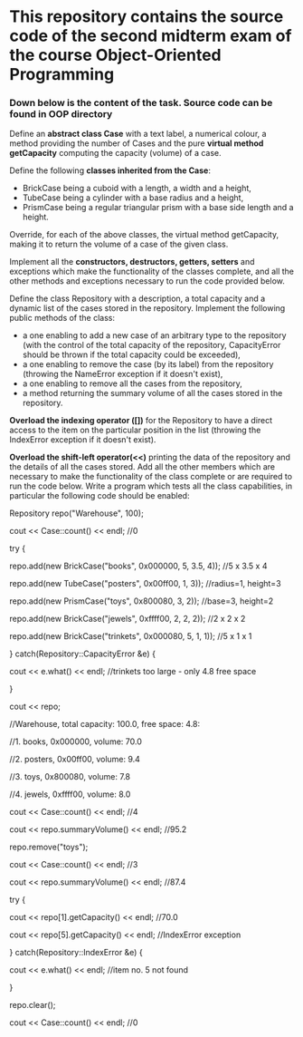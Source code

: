 # This repository contains the source code of the second midterm exam of the course Object-Oriented Programming

### Down below is the content of the task. Source code can be found in OOP directory

Define an **abstract class Case** with a text label, a numerical colour, a method providing the number of Cases and
the pure **virtual method getCapacity** computing the capacity (volume) of a case.

Define the following **classes inherited from the Case**:
- BrickCase being a cuboid with a length, a width and a height,
- TubeCase being a cylinder with a base radius and a height,
- PrismCase being a regular triangular prism with a base side length and a height.


Override, for each of the above classes, the virtual method getCapacity, making it to return the volume of a case of
the given class.

Implement all the **constructors, destructors, getters, setters** and exceptions which make the
functionality of the classes complete, and all the other methods and exceptions necessary to run the code provided
below.

Define the class Repository with a description, a total capacity and a dynamic list of the cases stored in the
repository. Implement the following public methods of the class:

- a one enabling to add a new case of an arbitrary type to the repository (with the control of the total
capacity of the repository, CapacityError should be thrown if the total capacity could be exceeded),
- a one enabling to remove the case (by its label) from the repository (throwing the NameError exception if
it doesn't exist),
- a one enabling to remove all the cases from the repository,
- a method returning the summary volume of all the cases stored in the repository.

**Overload the indexing operator ([])** for the Repository to have a direct access to the item on the particular
position in the list (throwing the IndexError exception if it doesn't exist). 

**Overload the shift-left operator(<<)** printing the data of the repository and the details of all the cases stored. Add all the other members
which are necessary to make the functionality of the class complete or are required to run the code below.
Write a program which tests all the class capabilities, in particular the following code should be enabled:

Repository repo("Warehouse", 100);

cout << Case::count() << endl; //0

try {

repo.add(new BrickCase("books", 0x000000, 5, 3.5, 4)); //5 x 3.5 x 4

repo.add(new TubeCase("posters", 0x00ff00, 1, 3)); //radius=1, height=3

repo.add(new PrismCase("toys", 0x800080, 3, 2)); //base=3, height=2

repo.add(new BrickCase("jewels", 0xffff00, 2, 2, 2)); //2 x 2 x 2

repo.add(new BrickCase("trinkets", 0x000080, 5, 1, 1)); //5 x 1 x 1

} catch(Repository::CapacityError &e) {

cout << e.what() << endl; //trinkets too large - only 4.8 free space

}

cout << repo;

//Warehouse, total capacity: 100.0, free space: 4.8:

//1. books, 0x000000, volume: 70.0

//2. posters, 0x00ff00, volume: 9.4

//3. toys, 0x800080, volume: 7.8

//4. jewels, 0xffff00, volume: 8.0

cout << Case::count() << endl; //4

cout << repo.summaryVolume() << endl; //95.2

repo.remove("toys");

cout << Case::count() << endl; //3

cout << repo.summaryVolume() << endl; //87.4

try {

cout << repo[1].getCapacity() << endl; //70.0

cout << repo[5].getCapacity() << endl; //IndexError exception

} catch(Repository::IndexError &e) {

cout << e.what() << endl; //item no. 5 not found

}

repo.clear();

cout << Case::count() << endl; //0
